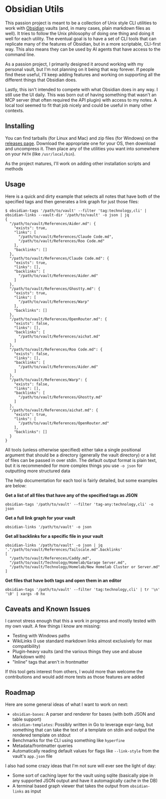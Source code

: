 # Obsidian Utils

This passion project is meant to be a collection of Unix style CLI utilities to work with
[Obsidian](https://obsidian.md/) vaults (and, in many cases, plain markdown files as well). It tries
to follow the Unix philosophy of doing one thing and doing it well for each utility. The eventual
goal is to have a set of CLI tools that can replicate many of the features of Obsidian, but in a
more scriptable, CLI-first way. This also means they can be used by AI agents that have access to
the command line.

As a passion project, I primarily designed it around working with my personal vault, but I'm not
planning on it being that way forever. If people find these useful, I'll keep adding features and
working on supporting all the different things that Obsidian does.

Lastly, this isn't intended to compete with what Obsidian does in any way. I still use the UI daily.
This was born out of having something that wasn't an MCP server (that often required the API
plugin) with access to my notes. A local tool seemed to fit that job nicely and could be useful in
many other contexts.

## Installing

You can find tarballs (for Linux and Mac) and zip files (for Windows) on the
[releases page](https://github.com/thomastaylor312/obsidian-utils/releases/latest). Download the
appropriate one for your OS, then download and uncompress it. Then place any of the utilities you
want into somewhere on your `PATH` (like `/usr/local/bin`).

As the project matures, I'll work on adding other installation scripts and methods 

## Usage

Here is a quick and dirty example that selects all notes that have both of the specified tags and
then generates a link graph for just those files:

```terminal
$ obsidian-tags '/path/to/vault' --filter 'tag:technology,cli' | obsidian-links --vault-dir '/path/to/vault' -o json | jq
{
  "/path/to/vault/References/Aider.md": {
    "exists": true,
    "links": [
      "/path/to/vault/References/Claude Code.md",
      "/path/to/vault/References/Roo Code.md"
    ],
    "backlinks": []
  },
  "/path/to/vault/References/Claude Code.md": {
    "exists": true,
    "links": [],
    "backlinks": [
      "/path/to/vault/References/Aider.md"
    ]
  },
  "/path/to/vault/References/Ghostty.md": {
    "exists": true,
    "links": [
      "/path/to/vault/References/Warp"
    ],
    "backlinks": []
  },
  "/path/to/vault/References/OpenRouter.md": {
    "exists": false,
    "links": [],
    "backlinks": [
      "/path/to/vault/References/aichat.md"
    ]
  },
  "/path/to/vault/References/Roo Code.md": {
    "exists": false,
    "links": [],
    "backlinks": [
      "/path/to/vault/References/Aider.md"
    ]
  },
  "/path/to/vault/References/Warp": {
    "exists": false,
    "links": [],
    "backlinks": [
      "/path/to/vault/References/Ghostty.md"
    ]
  },
  "/path/to/vault/References/aichat.md": {
    "exists": true,
    "links": [
      "/path/to/vault/References/OpenRouter.md"
    ],
    "backlinks": []
  }
}
```

All tools (unless otherwise specified) either take a single positional argument that should be a
directory (generally the vault directory) or a list of files can be passed in over stdin. The
default output format is plain text, but it is recommended for more complex things you use `-o json`
for outputting more structured data

The help documentation for each tool is fairly detailed, but some examples are below:

**Get a list of all files that have any of the specified tags as JSON**

```terminal
obsidian-tags '/path/to/vault' --filter 'tag-any:technology,cli' -o json
```

**Get a full link graph for your vault**

```terminal
obsidian-links '/path/to/vault' -o json
```

**Get all backlinks for a specific file in your vault**

```terminal
obsidian-links '/path/to/vault' -o json | jq '."/path/to/vault/References/Tailscale.md".backlinks'
[
  "/path/to/vault/References/Caddy.md",
  "/path/to/vault/Technology/Homelab/Garage Server.md",
  "/path/to/vault/Technology/Homelab/New Homelab Cluster or Server.md"
]
```

**Get files that have both tags and open them in an editor**

```terminal
obsidian-tags '/path/to/vault' --filter 'tag:technology,cli' | tr '\n' '\0' | xargs -0 hx
```

## Caveats and Known Issues

I cannot stress enough that this a work in progress and mostly tested with my own vault. A few
things I know are missing:

- Testing with Windows paths
- WikiLinks (I use standard markdown links almost exclusively for max compatibility)
- Plugin-heavy vaults (and the various things they use and abuse Markdown with)
- "Inline" tags that aren't in frontmatter

If this tool gets interest from others, I would more than welcome the contributions and would add
more tests as those features are added 

## Roadmap

Here are some general ideas of what I want to work on next:

- `obsidian-bases`: A parser and renderer for bases (with both JSON and table support)
- `obsidian-templates`: Possibly written in Go to leverage expr-lang, but something that can take
  the text of a template on stdin and output the rendered template on stdout
- Benchmarks for the CLI using something like `hyperfine`
- Metadata/frontmatter queries
- Automatically reading default values for flags like `--link-style` from the vault's
  `app.json` file

I also had some crazy ideas that I'm not sure will ever see the light of day:

- Some sort of caching layer for the vault using sqlite (basically pipe in any supported JSON
  output and have it automagically cache in the DB)
- A terminal based graph viewer that takes the output from `obsidian-links` as input

